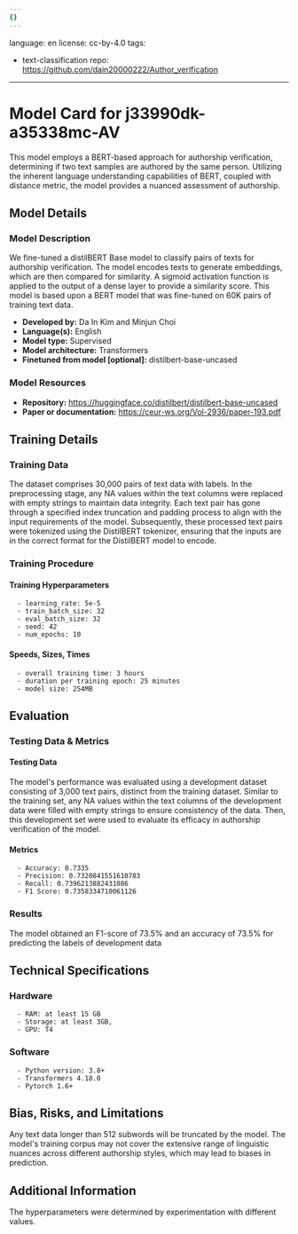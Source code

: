 ```yaml
---
{}
---
```

language: en
license: cc-by-4.0
tags:
- text-classification
repo: https://github.com/dain20000222/Author_verification

---

# Model Card for j33990dk-a35338mc-AV

<!-- Provide a quick summary of what the model is/does. -->

This model employs a BERT-based approach for authorship verification, determining if two text samples are authored by the same person. 
Utilizing the inherent language understanding capabilities of BERT, coupled with distance metric, the model provides a nuanced assessment of authorship.


## Model Details

### Model Description

<!-- Provide a longer summary of what this model is. -->

We fine-tuned a distilBERT Base model to classify pairs of texts for authorship verification. 
The model encodes texts to generate embeddings, which are then compared for similarity. 
A sigmoid activation function is applied to the output of a dense layer to provide a similarity score.
This model is based upon a BERT model that was fine-tuned on 60K pairs of  training text data.

- **Developed by:** Da In Kim and Minjun Choi
- **Language(s):** English
- **Model type:** Supervised
- **Model architecture:** Transformers
- **Finetuned from model [optional]:** distilbert-base-uncased

### Model Resources

<!-- Provide links where applicable. -->

- **Repository:** https://huggingface.co/distilbert/distilbert-base-uncased
- **Paper or documentation:** https://ceur-ws.org/Vol-2936/paper-193.pdf

## Training Details

### Training Data

<!-- This is a short stub of information on the training data that was used, and documentation related to data pre-processing or additional filtering (if applicable). -->

The dataset comprises 30,000 pairs of text data with labels. 
    In the preprocessing stage, any NA values within the text columns were replaced with empty strings to maintain data integrity. 
    Each text pair has gone through a specified index truncation and padding process to align with the input requirements of the model. 
    Subsequently, these processed text pairs were tokenized using the DistilBERT tokenizer, ensuring that the inputs are in the correct format for the DistilBERT model to encode.
    

### Training Procedure

<!-- This relates heavily to the Technical Specifications. Content here should link to that section when it is relevant to the training procedure. -->

#### Training Hyperparameters

<!-- This is a summary of the values of hyperparameters used in training the model. -->


      - learning_rate: 5e-5
      - train_batch_size: 32
      - eval_batch_size: 32
      - seed: 42
      - num_epochs: 10

#### Speeds, Sizes, Times

<!-- This section provides information about how roughly how long it takes to train the model and the size of the resulting model. -->


      - overall training time: 3 hours
      - duration per training epoch: 25 minutes
      - model size: 254MB

## Evaluation

<!-- This section describes the evaluation protocols and provides the results. -->

### Testing Data & Metrics

#### Testing Data

<!-- This should describe any evaluation data used (e.g., the development/validation set provided). -->

The model's performance was evaluated using a development dataset consisting of 3,000 text pairs, distinct from the training dataset. 
    Similar to the training set, any NA values within the text columns of the development data were filled with empty strings to ensure consistency of the data. 
    Then, this development set were used to evaluate its efficacy in authorship verification of the model.
    

#### Metrics

<!-- These are the evaluation metrics being used. -->


      - Accuracy: 0.7335
      - Precision: 0.7320841551610783
      - Recall: 0.7396213882431086
      - F1 Score: 0.7358334710061126

### Results

The model obtained an F1-score of 73.5% and an accuracy of 73.5% for predicting the labels of development data

## Technical Specifications

### Hardware


      - RAM: at least 15 GB
      - Storage: at least 3GB,
      - GPU: T4

### Software


      - Python version: 3.8+
      - Transformers 4.18.0
      - Pytorch 1.6+

## Bias, Risks, and Limitations

<!-- This section is meant to convey both technical and sociotechnical limitations. -->

Any text data longer than 512 subwords will be truncated by the model. 
    The model's training corpus may not cover the extensive range of linguistic nuances across different authorship styles, which may lead to biases in prediction.
    

## Additional Information

<!-- Any other information that would be useful for other people to know. -->

The hyperparameters were determined by experimentation
      with different values.
